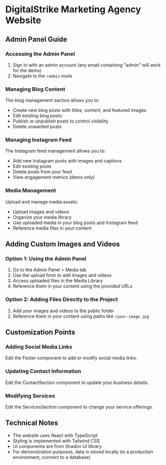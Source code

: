 
# DigitalStrike Marketing Agency Website

## Admin Panel Guide

### Accessing the Admin Panel

1. Sign in with an admin account (any email containing "admin" will work for the demo)
2. Navigate to the `/admin` route 

### Managing Blog Content

The blog management section allows you to:
- Create new blog posts with titles, content, and featured images
- Edit existing blog posts
- Publish or unpublish posts to control visibility
- Delete unwanted posts

### Managing Instagram Feed

The Instagram feed management allows you to:
- Add new Instagram posts with images and captions
- Edit existing posts
- Delete posts from your feed
- View engagement metrics (demo only)

### Media Management

Upload and manage media assets:
- Upload images and videos
- Organize your media library
- Use uploaded media in your blog posts and Instagram feed
- Reference media files in your content

## Adding Custom Images and Videos

### Option 1: Using the Admin Panel

1. Go to the Admin Panel > Media tab
2. Use the upload form to add images and videos
3. Access uploaded files in the Media Library
4. Reference them in your content using the provided URLs

### Option 2: Adding Files Directly to the Project

1. Add your images and videos to the public folder
2. Reference them in your content using paths like `/your-image.jpg`

## Customization Points

### Adding Social Media Links

Edit the Footer component to add or modify social media links.

### Updating Contact Information

Edit the ContactSection component to update your business details.

### Modifying Services

Edit the ServicesSection component to change your service offerings.

## Technical Notes

- The website uses React with TypeScript
- Styling is implemented with Tailwind CSS
- UI components are from Shadcn UI library
- For demonstration purposes, data is stored locally (in a production environment, connect to a database)
